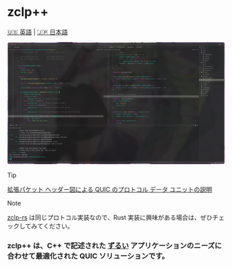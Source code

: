# zclp++

[🇺🇸 英語](README.md) | [🇯🇵 日本語](README_jap.md)

<img src="assets/image 1.png"/>

> [!TIP]
> [拡張パケット ヘッダー図による QUIC のプロトコル データ ユニットの説明](https://www.ietf.org/archive/id/draft-mcquistin-quic-augmented-diagrams-05.html)

> [!NOTE]
> [zclp-rs](https://github.com/Akzestia/zclp-rs) は同じプロトコル実装なので、Rust 実装に興味がある場合は、ぜひチェックしてみてください。

### zclp++ は、C++ で記述された [ずるい](https://github.com/Akzestia/Zurui) アプリケーションのニーズに合わせて最適化された QUIC ソリューションです。
